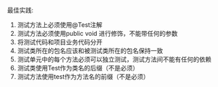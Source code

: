 最佳实践:

1. 测试方法上必须使用@Test注解
2. 测试方法必须使用public void 进行修饰，不能带任何的参数
3. 将测试代码和项目业务代码分开
4. 测试类所在的包名应该和被测试类所在的包名保持一致
5. 测试单元中的每个方法必须可以独立测试，测试方法间不能有任何的依赖
6. 测试类使用Test作为类名的后缀（不是必须）
7. 测试方法使用test作为方法名的前缀（不是必须）

